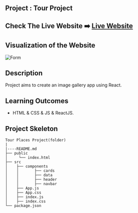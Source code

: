 ## Project : Tour Project
## Check The Live Website :arrow_right: [Live Website](https://meraltourplace.netlify.app/)
## Visualization of the Website
![Form](./video_1.gif)




## Description
Project aims to create an image gallery app using React.

## Learning Outcomes

* HTML & CSS & JS & ReactJS.

## Project Skeleton

```
Tour Places Project(folder)
|
|----README.md
├── public
│     └── index.html
├── src
│    ├── components
│    │       ├── cards
│    │       ├── data
│    │       ├── header
│    │       ├── navbar
│    ├── App.js
│    ├── App.css
│    ├── index.js
│    ├── index.css
└── package.json
```





